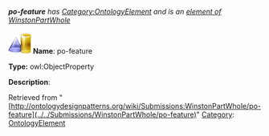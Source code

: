 ___po-feature__ has [Category:OntologyElement](../../Category/OntologyElement "Category:OntologyElement") and is an [element of](../../Property/ElementOf "Property:ElementOf") [WinstonPartWhole](../../Submissions/WinstonPartWhole "Submissions:WinstonPartWhole")_


  




[![ObjectProperty](../../images/thumb/c/c3/ObjectProperty.gif/45px-ObjectProperty.gif)](../../Image/ObjectProperty.gif "ObjectProperty")
__Name__: po-feature 


__Type:__ owl:ObjectProperty 


__Description__: 





Retrieved from "[http://ontologydesignpatterns.org/wiki/Submissions:WinstonPartWhole/po-feature](../../Submissions/WinstonPartWhole/po-feature)"
 [Category](http://ontologydesignpatterns.org/wiki/Special:Categories "Special:Categories"): [OntologyElement](../../Category/OntologyElement "Category:OntologyElement")